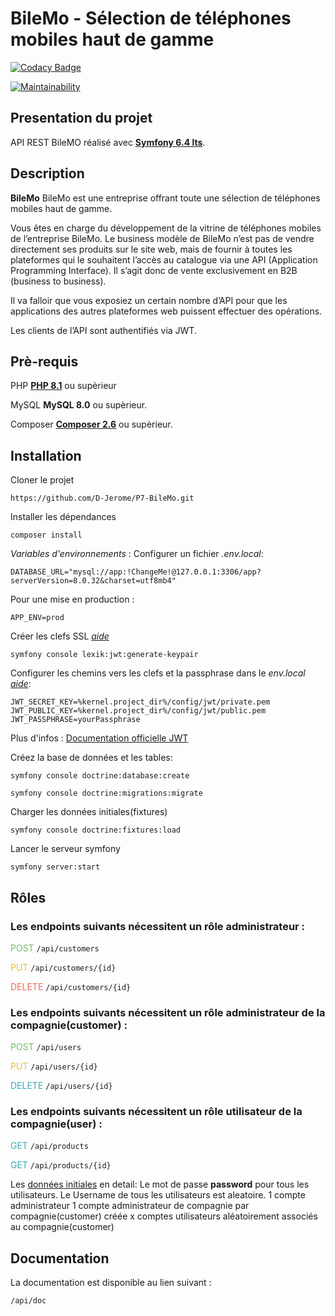 # BileMo - Sélection de téléphones mobiles haut de gamme

[![Codacy Badge](https://app.codacy.com/project/badge/Grade/764c7844c51947ec8949a90f79bbf6e6)](https://app.codacy.com/gh/D-Jerome/P7-BileMo/dashboard?utm_source=gh&utm_medium=referral&utm_content=&utm_campaign=Badge_grade)

[![Maintainability](https://api.codeclimate.com/v1/badges/f6ddd74a7b4ce2314581/maintainability)](https://codeclimate.com/github/D-Jerome/P7-BileMo/maintainability)

## Presentation du projet

API REST BileMO réalisé avec [**Symfony 6.4 lts**](https://symfony.com/).

## Description

**BileMo** BileMo est une entreprise offrant toute une sélection de téléphones mobiles haut de gamme.

Vous êtes en charge du développement de la vitrine de téléphones mobiles de l’entreprise BileMo.
Le business modèle de BileMo n’est pas de vendre directement ses produits sur le site web, mais de fournir à toutes les plateformes qui le souhaitent l’accès au catalogue via une API (Application Programming Interface).
Il s’agit donc de vente exclusivement en B2B (business to business).

Il va falloir que vous exposiez un certain nombre d’API pour que les applications des autres plateformes web puissent effectuer des opérations.

Les clients de l’API sont authentifiés via JWT.

## Prè-requis

PHP
[**PHP 8.1**](https://www.php.net/downloads) ou supèrieur

MySQL
**MySQL 8.0** ou supèrieur.

Composer
[**Composer 2.6**](https://getcomposer.org/download/) ou supèrieur.

## Installation

Cloner le projet

`https://github.com/D-Jerome/P7-BileMo.git`

Installer les dépendances

`composer install`

_Variables d'environnements_ : Configurer un fichier _.env.local_:

```Dotenv
DATABASE_URL="mysql://app:!ChangeMe!@127.0.0.1:3306/app?serverVersion=8.0.32&charset=utf8mb4"
```

Pour une mise en production :

```Dotenv
APP_ENV=prod
```

Créer les clefs SSL [_aide_](https://github.com/lexik/LexikJWTAuthenticationBundle/blob/2.x/Resources/doc/index.rst#generate-the-ssl-keys)

`symfony console lexik:jwt:generate-keypair`

Configurer les chemins vers les clefs et la passphrase dans le _env.local_ [_aide_](https://github.com/lexik/LexikJWTAuthenticationBundle/blob/2.x/Resources/doc/index.rst#configuration):

```dotenv
JWT_SECRET_KEY=%kernel.project_dir%/config/jwt/private.pem
JWT_PUBLIC_KEY=%kernel.project_dir%/config/jwt/public.pem
JWT_PASSPHRASE=yourPassphrase
```

Plus d'infos : [Documentation officielle JWT](https://github.com/lexik/LexikJWTAuthenticationBundle/blob/2.x/Resources/doc/index.rst#getting-started)

Créez la base de données et les tables:

`symfony console doctrine:database:create`

`symfony console doctrine:migrations:migrate`

Charger les données initiales(fixtures)

`symfony console doctrine:fixtures:load`

Lancer le serveur symfony

`symfony server:start`

## Rôles

### Les endpoints suivants nécessitent un rôle administrateur :

<span style="color:#78bc61">POST</span>
`/api/customers`

<span style="color:#e6c229">PUT</span>
`/api/customers/{id}`

<span style="color:#ed6a5a">DELETE</span>
`/api/customers/{id}`

### Les endpoints suivants nécessitent un rôle administrateur de la compagnie(customer) :

<span style="color:#78bc61">POST</span>
`/api/users`

<span style="color:#e6c229">PUT</span>
`/api/users/{id}`

<span style="color:#3caab5">DELETE</span>
`/api/users/{id}`

### Les endpoints suivants nécessitent un rôle utilisateur de la compagnie(user) :


<span style="color:#3caab5">GET</span>
`/api/products`

<span style="color:#3caab5">GET</span>
`/api/products/{id}`



Les [données initiales](https://github.com/D-Jerome/P7-BileMo/#installation) en detail:
Le mot de passe **password** pour tous les utilisateurs.
Le Username de tous les utilisateurs est aleatoire.
1 compte administrateur
1 compte administrateur de compagnie par compagnie(customer) créée
x comptes utilisateurs aléatoirement associés au compagnie(customer)

## Documentation

La documentation est disponible au lien suivant :

`/api/doc`

